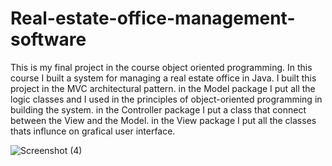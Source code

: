 # Real-estate-office-management-software
This is my final project in the course object oriented programming.
In this course I built a system for managing a real estate office in Java.
I built this project in the MVC architectural pattern. in the Model package I put all the logic classes and I used in the principles of object-oriented programming in building the system. in the Controller package I put a class that connect between the View and the Model. in the View package I put all the classes thats influnce on grafical user interface. 

![Screenshot (4)](https://user-images.githubusercontent.com/89539078/190915107-aa785daf-40e1-4050-a4a3-8482777bad55.png)

